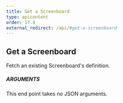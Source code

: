 ```yaml
---
title: Get a Screenboard
type: apicontent
order: 17.4
external_redirect: /api/#get-a-screenboard
---
```


## Get a Screenboard
Fetch an existing Screenboard's definition.

##### ARGUMENTS

This end point takes no JSON arguments.